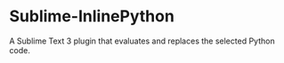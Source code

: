 Sublime-InlinePython
====================

A Sublime Text 3 plugin that evaluates and replaces the selected Python code.
